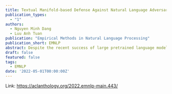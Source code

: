 ```yaml
---
title: Textual Manifold-based Defense Against Natural Language Adversarial Examples
publication_types:
  - "1"
authors:
  - Nguyen Minh Dang
  - Luu Anh Tuan
publication: "Empirical Methods in Natural Language Processing"
publication_short: EMNLP
abstract: Despite the recent success of large pretrained language models in NLP, they are susceptible to adversarial examples. Concurrently, several studies on adversarial images have observed an intriguing property:the adversarial images tend to leave the low-dimensional natural data manifold. In this study, we find a similar phenomenon occurs in the contextualized embedding space of natural sentences induced by pretrained language models in which textual adversarial examples tend to have their embeddings diverge off the manifold of natural sentence embeddings. Based on this finding, we propose Textual Manifold-based Defense (TMD), a defense mechanism that learns the embedding space manifold of the underlying language model and projects novel inputs back to the approximated structure before classification. Through extensive experiments, we find that our method consistently and significantly outperforms previous defenses under various attack settings while remaining unaffected to the clean accuracy. To the best of our knowledge, this is the first kind of manifold-based defense adapted to the NLP domain.
draft: false
featured: false
tags:
  - EMNLP
date: '2022-05-01T00:00:00Z'
---
```

Link: https://aclanthology.org/2022.emnlp-main.443/